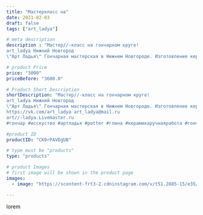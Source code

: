 ```yaml
---
title: "Мастеркласс на"
date: 2021-02-03
draft: false
tags: ["art_ladya"]

# meta description
description : "Мастер//-класс на гончарном круге! 
art_ladya Нижний Новгород
\"Арт Ладья\" Гончарная мастерская в Нижнем Новгороде. Изготовление керамики и мастер//-классы по "

# product Price
price: "3000"
priceBefore: "3600.0"

# Product Short Description
shortDescription: "Мастер//-класс на гончарном круге! 
art_ladya Нижний Новгород
\"Арт Ладья\" Гончарная мастерская в Нижнем Новгороде. Изготовление керамики и мастер//-классы по обучению. 
https://vk.com/art_ladya art_ladya@mail.ru 
art//-ladya.Livemaster.ru
#гончар #исскуство #артладья #potter #глина #керамикаручнаяработа #гончарнаямастерская #керамиканазаказ #handmade #посудаизглины #керамика #гончарнаяпосуда #эксклюзивнаякерамика #dishes #decor #ceramicar #nntoday #claygoods #фестиваль #earthenware #ceramic #design #artladya #мастеркласс #нижнийновгород #ceramicart #обучение #гончарныйкруг #авторскаякерамика"

#product ID
productID: "CK0rPAVDgUB"

# type must be "products"
type: "products"

# product Images
# first image will be shown in the product page
images:
  - image: "https://scontent-frt3-2.cdninstagram.com/v/t51.2885-15/e35/145623027_2931410120517397_4983590703758075616_n.jpg?se=7&_nc_ht=scontent-frt3-2.cdninstagram.com&_nc_cat=101&_nc_ohc=gsVoG281z3gAX-L_mRY&edm=APU89FABAAAA&ccb=7-4&oh=21d164c2323a96e803db8996e721259d&oe=612B4744&_nc_sid=86f79a&ig_cache_key=MjUwMDgxMzg0MDI0MjgzNjczNw%3D%3D.2-ccb7-4"

---
```

lorem
